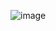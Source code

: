 ![image](https://github.com/DeletedGamerYT/student/assets/46198670/9debf892-d961-41fe-a8be-4788a004a144)
